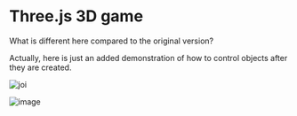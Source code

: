 # Three.js 3D game

What is different here compared to the original version?

Actually, here is just an added demonstration of how to control objects after they are created.

![joi](https://user-images.githubusercontent.com/43612452/189741569-8e9934f6-6cde-4695-9af5-845c3da7839b.gif)

![image](https://user-images.githubusercontent.com/43612452/189741853-619474cd-9bea-44d3-93e1-ea7e3055ebcd.png)
